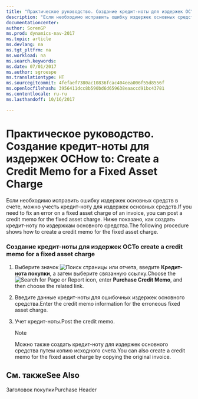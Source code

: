 ```yaml
---
title: "Практическое руководство. Создание кредит-ноты для издержек ОС"
description: "Если необходимо исправить ошибку издержек основных средств в счете, можно учесть кредит-ноту для издержек основных средств. Ниже показано, как создать кредит-ноту по издержкам основного средства."
documentationcenter: 
author: SorenGP
ms.prod: dynamics-nav-2017
ms.topic: article
ms.devlang: na
ms.tgt_pltfrm: na
ms.workload: na
ms.search.keywords: 
ms.date: 07/01/2017
ms.author: sgroespe
ms.translationtype: HT
ms.sourcegitcommit: 4fefaef7380ac10836fcac404eea006f55d8556f
ms.openlocfilehash: 3956411dcc8b590bd6d659638eaaccd91bc43781
ms.contentlocale: ru-ru
ms.lasthandoff: 10/16/2017

---
```

# <a name="how-to-create-a-credit-memo-for-a-fixed-asset-charge"></a><span data-ttu-id="82013-104">Практическое руководство. Создание кредит-ноты для издержек ОС</span><span class="sxs-lookup"><span data-stu-id="82013-104">How to: Create a Credit Memo for a Fixed Asset Charge</span></span>
<span data-ttu-id="82013-105">Если необходимо исправить ошибку издержек основных средств в счете, можно учесть кредит-ноту для издержек основных средств.</span><span class="sxs-lookup"><span data-stu-id="82013-105">If you need to fix an error on a fixed asset charge of an invoice, you can post a credit memo for the fixed asset charge.</span></span> <span data-ttu-id="82013-106">Ниже показано, как создать кредит-ноту по издержкам основного средства.</span><span class="sxs-lookup"><span data-stu-id="82013-106">The following procedure shows how to create a credit memo for the fixed asset charge.</span></span>  
  
### <a name="to-create-a-credit-memo-for-a-fixed-asset-charge"></a><span data-ttu-id="82013-107">Создание кредит-ноты для издержек ОС</span><span class="sxs-lookup"><span data-stu-id="82013-107">To create a credit memo for a fixed asset charge</span></span>  
  
1.  <span data-ttu-id="82013-108">Выберите значок ![Поиск страницы или отчета](media/ui-search/search_small.png "Значок поиска страницы или отчета"), введите **Кредит-нота покупки**, а затем выберите связанную ссылку.</span><span class="sxs-lookup"><span data-stu-id="82013-108">Choose the ![Search for Page or Report](media/ui-search/search_small.png "Search for Page or Report icon") icon, enter **Purchase Credit Memo**, and then choose the related link.</span></span>  
  
2.  <span data-ttu-id="82013-109">Введите данные кредит-ноты для ошибочных издержек основного средства.</span><span class="sxs-lookup"><span data-stu-id="82013-109">Enter the credit memo information for the erroneous fixed asset charge.</span></span>  
  
3.  <span data-ttu-id="82013-110">Учет кредит-ноты.</span><span class="sxs-lookup"><span data-stu-id="82013-110">Post the credit memo.</span></span>  
  
    > [!NOTE]  
    >  <span data-ttu-id="82013-111">Можно также создать кредит-ноту для издержек основного средства путем копию исходного счета.</span><span class="sxs-lookup"><span data-stu-id="82013-111">You can also create a credit memo for the fixed asset charge by copying the original invoice.</span></span>  
  
## <a name="see-also"></a><span data-ttu-id="82013-112">См. также</span><span class="sxs-lookup"><span data-stu-id="82013-112">See Also</span></span>  
 <span data-ttu-id="82013-113">Заголовок покупки</span><span class="sxs-lookup"><span data-stu-id="82013-113">Purchase Header</span></span>
